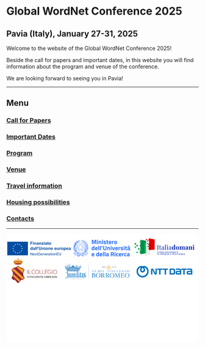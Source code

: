 # Global WordNet Conference 2025
## Pavia (Italy), January 27-31, 2025

Welcome to the website of the Global WordNet Conference 2025!

Beside the call for papers and important dates, in this website you will find information about the program and venue of the conference. 

We are looking forward to seeing you in Pavia!

___

## Menu

### [Call for Papers](cfp.md)
### [Important Dates](dates.md)
### [Program](program.md)
### [Venue](venue.md)
### [Travel information](travel.md)
### [Housing possibilities](housing.md)
### [Contacts](contacts.md)

---

<img src="loghiGWC/loghiuniti4.png">


